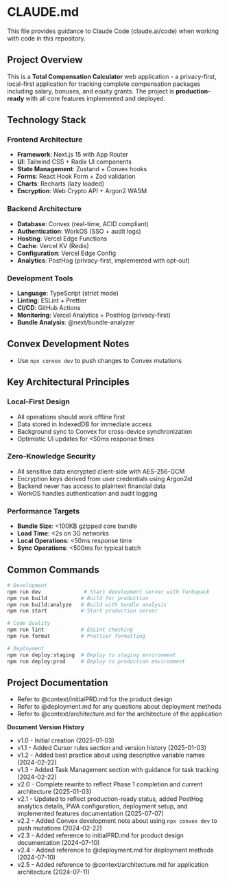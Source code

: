 # CLAUDE.md

This file provides guidance to Claude Code (claude.ai/code) when working with code in this repository.

## Project Overview

This is a **Total Compensation Calculator** web application - a privacy-first, local-first application for tracking complete compensation packages including salary, bonuses, and equity grants. The project is **production-ready** with all core features implemented and deployed.

## Technology Stack

### Frontend Architecture

- **Framework**: Next.js 15 with App Router
- **UI**: Tailwind CSS + Radix UI components
- **State Management**: Zustand + Convex hooks
- **Forms**: React Hook Form + Zod validation
- **Charts**: Recharts (lazy loaded)
- **Encryption**: Web Crypto API + Argon2 WASM

### Backend Architecture

- **Database**: Convex (real-time, ACID compliant)
- **Authentication**: WorkOS (SSO + audit logs)
- **Hosting**: Vercel Edge Functions
- **Cache**: Vercel KV (Redis)
- **Configuration**: Vercel Edge Config
- **Analytics**: PostHog (privacy-first, implemented with opt-out)

### Development Tools

- **Language**: TypeScript (strict mode)
- **Linting**: ESLint + Prettier
- **CI/CD**: GitHub Actions
- **Monitoring**: Vercel Analytics + PostHog (privacy-first)
- **Bundle Analysis**: @next/bundle-analyzer

## Convex Development Notes

- Use `npx convex dev` to push changes to Convex mutations

## Key Architectural Principles

### Local-First Design

- All operations should work offline first
- Data stored in IndexedDB for immediate access
- Background sync to Convex for cross-device synchronization
- Optimistic UI updates for <50ms response times

### Zero-Knowledge Security

- All sensitive data encrypted client-side with AES-256-GCM
- Encryption keys derived from user credentials using Argon2id
- Backend never has access to plaintext financial data
- WorkOS handles authentication and audit logging

### Performance Targets

- **Bundle Size**: <100KB gzipped core bundle
- **Load Time**: <2s on 3G networks
- **Local Operations**: <50ms response time
- **Sync Operations**: <500ms for typical batch

## Common Commands

```bash
# Development
npm run dev              # Start development server with Turbopack
npm run build           # Build for production
npm run build:analyze   # Build with bundle analysis
npm run start           # Start production server

# Code Quality
npm run lint            # ESLint checking
npm run format          # Prettier formatting

# Deployment
npm run deploy:staging  # Deploy to staging environment
npm run deploy:prod     # Deploy to production environment
```

## Project Documentation

- Refer to @context/initialPRD.md for the product design 
- Refer to @deployment.md for any questions about deployment methods
- Refer to @context/architecture.md for the architecture of the application

**Document Version History**

- v1.0 - Initial creation (2025-01-03)
- v1.1 - Added Cursor rules section and version history (2025-01-03)
- v1.2 - Added best practice about using descriptive variable names (2024-02-22)
- v1.3 - Added Task Management section with guidance for task tracking (2024-02-22)
- v2.0 - Complete rewrite to reflect Phase 1 completion and current architecture (2025-01-03)
- v2.1 - Updated to reflect production-ready status, added PostHog analytics details, PWA configuration, deployment setup, and implemented features documentation (2025-07-07)
- v2.2 - Added Convex development note about using `npx convex dev` to push mutations (2024-02-22)
- v2.3 - Added reference to initialPRD.md for product design documentation (2024-07-10)
- v2.4 - Added reference to @deployment.md for deployment methods (2024-07-10)
- v2.5 - Added reference to @context/architecture.md for application architecture (2024-07-11)